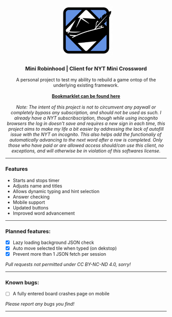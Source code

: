 <br>

<p align="center">
   <img src="https://github.com/ssambender/mini-robinhood/blob/main/nyt%20robinhood%20logo.png?raw=true" alt="Mini Robinhood Logo" height="165">
</p>

<h3 align="center">Mini Robinhood | Client for NYT Mini Crossword</h3>

<p align="center">
A personal project to test my ability to rebuild a game ontop of the underlying existing framework. 
  <br><br>
  <a href="https://ssambender.github.io/mini-robinhood/"><b>Bookmarklet can be found here</b></a>
  <br><br>
<i>Note: The intent of this project is not to circumvent any paywall or completely bypass any subscription, and should not be used as such. I already have a NYT subscribscription, though while using incognito browsers the log in doesn't save and requires a new sign in each time, this project aims to make my life a bit easier by addressing the lack of autofill issue with the NYT on incognito. This also helps add the functionaliy of automatically advancing to the next word after a row is completed. Only those who have paid or are allowed access should/can use this client, no exceptions, and will otherwise be in violation of this softwares license.</i>
 
</p>

___

### Features
- Starts and stops timer
- Adjusts name and titles
- Allows dynamic typing and hint selection
- Answer checking
- Mobile support
- Updated buttons
- Improved word advancement

---


### Planned features:
- [X] Lazy loading background JSON check
- [X] Auto move selected tile when typed (on dekstop)
- [X] Prevent more than 1 JSON fetch per session

_Pull requests not permitted under CC BY-NC-ND 4.0, sorry!_

---


### Known bugs:
- [ ] A fully entered board crashes page on mobile

_Please report any bugs you find!_

---


